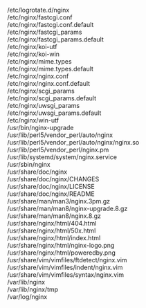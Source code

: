 /etc/logrotate.d/nginx  
/etc/nginx/fastcgi.conf  
/etc/nginx/fastcgi.conf.default  
/etc/nginx/fastcgi_params  
/etc/nginx/fastcgi_params.default  
/etc/nginx/koi-utf  
/etc/nginx/koi-win  
/etc/nginx/mime.types  
/etc/nginx/mime.types.default  
/etc/nginx/nginx.conf  
/etc/nginx/nginx.conf.default  
/etc/nginx/scgi_params  
/etc/nginx/scgi_params.default  
/etc/nginx/uwsgi_params  
/etc/nginx/uwsgi_params.default  
/etc/nginx/win-utf  
/usr/bin/nginx-upgrade  
/usr/lib/perl5/vendor_perl/auto/nginx  
/usr/lib/perl5/vendor_perl/auto/nginx/nginx.so  
/usr/lib/perl5/vendor_perl/nginx.pm  
/usr/lib/systemd/system/nginx.service  
/usr/sbin/nginx  
/usr/share/doc/nginx  
/usr/share/doc/nginx/CHANGES  
/usr/share/doc/nginx/LICENSE  
/usr/share/doc/nginx/README  
/usr/share/man/man3/nginx.3pm.gz  
/usr/share/man/man8/nginx-upgrade.8.gz  
/usr/share/man/man8/nginx.8.gz  
/usr/share/nginx/html/404.html  
/usr/share/nginx/html/50x.html  
/usr/share/nginx/html/index.html  
/usr/share/nginx/html/nginx-logo.png  
/usr/share/nginx/html/poweredby.png  
/usr/share/vim/vimfiles/ftdetect/nginx.vim  
/usr/share/vim/vimfiles/indent/nginx.vim  
/usr/share/vim/vimfiles/syntax/nginx.vim  
/var/lib/nginx  
/var/lib/nginx/tmp  
/var/log/nginx  
